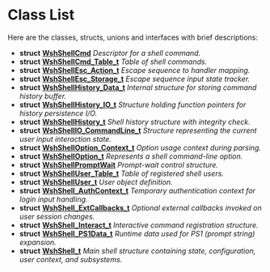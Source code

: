
# Class List


Here are the classes, structs, unions and interfaces with brief descriptions:

* **struct** [**WshShellCmd**](structWshShellCmd.md) _Descriptor for a shell command._     
* **struct** [**WshShellCmd\_Table\_t**](structWshShellCmd__Table__t.md) _Table of shell commands._     
* **struct** [**WshShellEsc\_Action\_t**](structWshShellEsc__Action__t.md) _Escape sequence to handler mapping._     
* **struct** [**WshShellEsc\_Storage\_t**](structWshShellEsc__Storage__t.md) _Escape sequence input state tracker._     
* **struct** [**WshShellHistory\_Data\_t**](structWshShellHistory__Data__t.md) _Internal structure for storing command history buffer._     
* **struct** [**WshShellHistory\_IO\_t**](structWshShellHistory__IO__t.md) _Structure holding function pointers for history persistence I/O._     
* **struct** [**WshShellHistory\_t**](structWshShellHistory__t.md) _Shell history structure with integrity check._     
* **struct** [**WshShellIO\_CommandLine\_t**](structWshShellIO__CommandLine__t.md) _Structure representing the current user input interaction state._     
* **struct** [**WshShellOption\_Context\_t**](structWshShellOption__Context__t.md) _Option usage context during parsing._     
* **struct** [**WshShellOption\_t**](structWshShellOption__t.md) _Represents a shell command-line option._     
* **struct** [**WshShellPromptWait**](structWshShellPromptWait.md) _Prompt-wait control structure._     
* **struct** [**WshShellUser\_Table\_t**](structWshShellUser__Table__t.md) _Table of registered shell users._     
* **struct** [**WshShellUser\_t**](structWshShellUser__t.md) _User object definition._     
* **struct** [**WshShell\_AuthContext\_t**](structWshShell__AuthContext__t.md) _Temporary authentication context for login input handling._     
* **struct** [**WshShell\_ExtCallbacks\_t**](structWshShell__ExtCallbacks__t.md) _Optional external callbacks invoked on user session changes._     
* **struct** [**WshShell\_Interact\_t**](structWshShell__Interact__t.md) _Interactive command registration structure._     
* **struct** [**WshShell\_PS1Data\_t**](structWshShell__PS1Data__t.md) _Runtime data used for PS1 (prompt string) expansion._     
* **struct** [**WshShell\_t**](structWshShell__t.md) _Main shell structure containing state, configuration, user context, and subsystems._     

